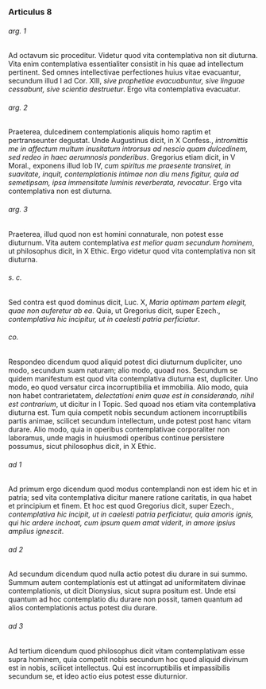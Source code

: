 ### Articulus 8

###### arg. 1
Ad octavum sic proceditur. Videtur quod vita contemplativa non sit diuturna. Vita enim contemplativa essentialiter consistit in his quae ad intellectum pertinent. Sed omnes intellectivae perfectiones huius vitae evacuantur, secundum illud I ad Cor. XIII, *sive prophetiae evacuabuntur, sive linguae cessabunt, sive scientia destruetur*. Ergo vita contemplativa evacuatur.

###### arg. 2
Praeterea, dulcedinem contemplationis aliquis homo raptim et pertranseunter degustat. Unde Augustinus dicit, in X Confess., *intromittis me in affectum multum inusitatum introrsus ad nescio quam dulcedinem, sed redeo in haec aerumnosis ponderibus*. Gregorius etiam dicit, in V Moral., exponens illud Iob IV, *cum spiritus me praesente transiret, in suavitate, inquit, contemplationis intimae non diu mens figitur, quia ad semetipsam, ipsa immensitate luminis reverberata, revocatur*. Ergo vita contemplativa non est diuturna.

###### arg. 3
Praeterea, illud quod non est homini connaturale, non potest esse diuturnum. Vita autem contemplativa *est melior quam secundum hominem*, ut philosophus dicit, in X Ethic. Ergo videtur quod vita contemplativa non sit diuturna.

###### s. c.
Sed contra est quod dominus dicit, Luc. X, *Maria optimam partem elegit, quae non auferetur ab ea*. Quia, ut Gregorius dicit, super Ezech., *contemplativa hic incipitur, ut in caelesti patria perficiatur*.

###### co.
Respondeo dicendum quod aliquid potest dici diuturnum dupliciter, uno modo, secundum suam naturam; alio modo, quoad nos. Secundum se quidem manifestum est quod vita contemplativa diuturna est, dupliciter. Uno modo, eo quod versatur circa incorruptibilia et immobilia. Alio modo, quia non habet contrarietatem, *delectationi enim quae est in considerando, nihil est contrarium*, ut dicitur in I Topic. Sed quoad nos etiam vita contemplativa diuturna est. Tum quia competit nobis secundum actionem incorruptibilis partis animae, scilicet secundum intellectum, unde potest post hanc vitam durare. Alio modo, quia in operibus contemplativae corporaliter non laboramus, unde magis in huiusmodi operibus continue persistere possumus, sicut philosophus dicit, in X Ethic.

###### ad 1
Ad primum ergo dicendum quod modus contemplandi non est idem hic et in patria; sed vita contemplativa dicitur manere ratione caritatis, in qua habet et principium et finem. Et hoc est quod Gregorius dicit, super Ezech., *contemplativa hic incipit, ut in caelesti patria perficiatur, quia amoris ignis, qui hic ardere inchoat, cum ipsum quem amat viderit, in amore ipsius amplius ignescit*.

###### ad 2
Ad secundum dicendum quod nulla actio potest diu durare in sui summo. Summum autem contemplationis est ut attingat ad uniformitatem divinae contemplationis, ut dicit Dionysius, sicut supra positum est. Unde etsi quantum ad hoc contemplatio diu durare non possit, tamen quantum ad alios contemplationis actus potest diu durare.

###### ad 3
Ad tertium dicendum quod philosophus dicit vitam contemplativam esse supra hominem, quia competit nobis secundum hoc quod aliquid divinum est in nobis, scilicet intellectus. Qui est incorruptibilis et impassibilis secundum se, et ideo actio eius potest esse diuturnior.

